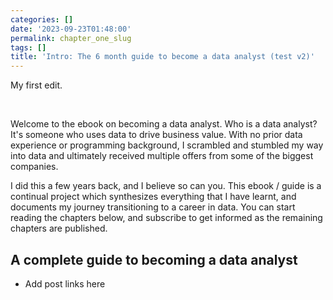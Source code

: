 ```yaml
---
categories: []
date: '2023-09-23T01:48:00'
permalink: chapter_one_slug
tags: []
title: 'Intro: The 6 month guide to become a data analyst (test v2)'
---
```


My first edit. <br />

<br />

Welcome to the ebook on becoming a data analyst. Who is a data analyst? It's someone who uses data to drive business value. With no prior data experience or programming background, I scrambled and stumbled my way into data and ultimately received multiple offers from some of the biggest companies.<br />

I did this a few years back, and I believe so can you. This ebook / guide is a continual project which synthesizes everything that I have learnt, and documents my journey transitioning to a career in data. You can start reading the chapters below, and subscribe to get informed as the remaining chapters are published.<br />

## A complete guide to becoming a data analyst
- Add post links here<br />